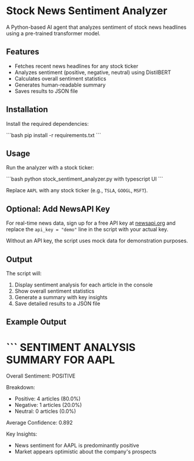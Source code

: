 # Stock News Sentiment Analyzer

A Python-based AI agent that analyzes sentiment of stock news headlines using a pre-trained transformer model.

## Features

- Fetches recent news headlines for any stock ticker
- Analyzes sentiment (positive, negative, neutral) using DistilBERT
- Calculates overall sentiment statistics
- Generates human-readable summary
- Saves results to JSON file

## Installation

Install the required dependencies:

\`\`\`bash
pip install -r requirements.txt
\`\`\`

## Usage

Run the analyzer with a stock ticker:

\`\`\`bash
python stock_sentiment_analyzer.py with typescript UI
\`\`\`

Replace `AAPL` with any stock ticker (e.g., `TSLA`, `GOOGL`, `MSFT`).

## Optional: Add NewsAPI Key

For real-time news data, sign up for a free API key at [newsapi.org](https://newsapi.org) and replace the `api_key = "demo"` line in the script with your actual key.

Without an API key, the script uses mock data for demonstration purposes.

## Output

The script will:
1. Display sentiment analysis for each article in the console
2. Show overall sentiment statistics
3. Generate a summary with key insights
4. Save detailed results to a JSON file

## Example Output

\`\`\`
SENTIMENT ANALYSIS SUMMARY FOR AAPL
==================================================

Overall Sentiment: POSITIVE

Breakdown:
- Positive: 4 articles (80.0%)
- Negative: 1 articles (20.0%)
- Neutral: 0 articles (0.0%)

Average Confidence: 0.892

Key Insights:
- News sentiment for AAPL is predominantly positive
- Market appears optimistic about the company's prospects
